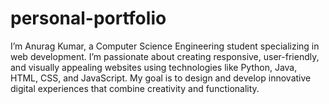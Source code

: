 # personal-portfolio
I’m Anurag Kumar, a Computer Science Engineering student specializing in web development. I’m passionate about creating responsive, user-friendly, and visually appealing websites using technologies like Python, Java, HTML, CSS, and JavaScript. My goal is to design and develop innovative digital experiences that combine creativity and functionality.
